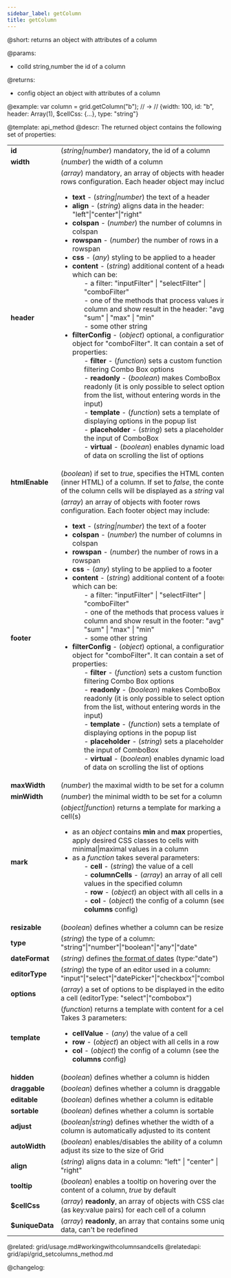 ```yaml
---
sidebar_label: getColumn
title: getColumn
---          
```


@short: returns an object with attributes of a column


@params:
- colId		string,number		the id of a column

@returns:
- config		object		an object with attributes of a column


@example:
var column = grid.getColumn("b"); // ->
// {width: 100, id: "b", header: Array(1), $cellCss: {…}, type: "string"}


@template: api_method
@descr:
The returned object contains the following set of properties:

<table class="webixdoc_links">
	<tbody>
        <tr>
			<td class="webixdoc_links0"><b>id</b></td>
			<td>(<i>string|number</i>) mandatory, the id of a column</td>
		</tr>
        <tr>
			<td class="webixdoc_links0"><b>width</b></td>
			<td>(<i>number</i>) the width of a column</td>
		</tr>
        <tr>
			<td class="webixdoc_links0"><b>header</b></td>
			<td>(<i>array</i>) mandatory, an array of objects with header rows configuration. Each header object may include:
            <ul>
            <li><b>text</b> - (<i>string|number</i>) the text of a header</li>
            <li><b>align</b> - (<i>string</i>) aligns data in the header: "left"|"center"|"right"</li>
            <li><b>colspan</b> - (<i>number</i>) the number of columns in a colspan</li>
            <li><b>rowspan</b> - (<i>number</i>) the number of rows in a rowspan</li>
            <li><b>css</b> - (<i>any</i>) styling to be applied to a header</li>
            <li><b>content</b> - (<i>string</i>) additional content of a header, which can be:
            <ol>- a filter: "inputFilter" | "selectFilter" | "comboFilter"</ol>
            <ol>- one of the methods that process values in a column and show result in the header: "avg" | "sum" | "max" | "min" </ol>
            <ol>- some other string</ol>
            </li>
            <li><b>filterConfig</b> - (<i>object</i>) optional, a configuration object for "comboFilter". It can contain a set of properties:
            <ol>- <b>filter</b> - (<i>function</i>) sets a custom function for filtering Combo Box options</ol>
            <ol>- <b>readonly</b> - (<i>boolean</i>) makes ComboBox readonly (it is only possible to select options from the list, without entering words in the input)</ol>
            <ol>- <b>template</b> - (<i>function</i>) sets a template of displaying options in the popup list</ol>
            <ol>- <b>placeholder</b> - (<i>string</i>) sets a placeholder in the input of ComboBox</ol>
            <ol>- <b>virtual</b> - (<i>boolean</i>) enables dynamic loading of data on scrolling the list of options</ol>
            </li>
            </ul>
            </td>
		</tr>
        <tr>
			<td class="webixdoc_links0"><b>htmlEnable</b></td>
			<td>(<i>boolean</i>) if set to <i>true</i>, specifies the HTML content (inner HTML) of a column. If set to <i>false</i>, the content of the column cells will be displayed as a <i>string</i> value </td>
		</tr>
        <tr>
			<td class="webixdoc_links0"><b>footer</b></td>
			<td>(<i>array</i>) an array of objects with footer rows configuration. Each footer object may include:
            <ul>
            <li><b>text</b> - (<i>string|number</i>) the text of a footer </li>
            <li><b>colspan</b> - (<i>number</i>) the number of columns in a colspan</li>
            <li><b>rowspan</b> - (<i>number</i>) the number of rows in a rowspan</li>
            <li><b>css</b> - (<i>any</i>) styling to be applied to a footer</li>
            <li><b>content</b> - (<i>string</i>) additional content of a footer, which can be:
            <ol>- a filter: "inputFilter" | "selectFilter" | "comboFilter"</ol>
            <ol>- one of the methods that process values in a column and show result in the footer: "avg" | "sum" | "max" | "min" </ol>
            <ol>- some other string</ol>
            </li>
            <li><b>filterConfig</b> - (<i>object</i>) optional, a configuration object for "comboFilter". It can contain a set of properties:
            <ol>- <b>filter</b> - (<i>function</i>) sets a custom function for filtering Combo Box options</ol>
            <ol>- <b>readonly</b> - (<i>boolean</i>) makes ComboBox readonly (it is only possible to select options from the list, without entering words in the input)</ol>
            <ol>- <b>template</b> - (<i>function</i>) sets a template of displaying options in the popup list</ol>
            <ol>- <b>placeholder</b> - (<i>string</i>) sets a placeholder in the input of ComboBox</ol>
            <ol>- <b>virtual</b> - (<i>boolean</i>) enables dynamic loading of data on scrolling the list of options</ol>
            </li>
            </ul>
            </td>
		</tr>
        <tr>
			<td class="webixdoc_links0"><b>maxWidth</b></td>
			<td>(<i>number</i>) the maximal width to be set for a column </td>
		</tr>
        <tr>
			<td class="webixdoc_links0"><b>minWidth</b></td>
			<td>(<i>number</i>) the minimal width to be set for a column </td>
		</tr>
        <tr>
			<td class="webixdoc_links0"><b>mark</b></td>
			<td>(<i>object|function</i>) returns a template for marking a cell(s)
            <ul><li>as an <i>object</i> contains <b>min</b> and <b>max</b> properties, to apply desired CSS classes to cells with minimal|maximal values in a column </li>
            <li>as a <i>function</i> takes several parameters:
            <ol>- <b>cell</b> - (<i>string</i>) the value of a cell</ol>
            <ol>- <b>columnCells</b> - (<i>array</i>) an array of all cell values in the specified column</ol>
            <ol>- <b>row</b> - (<i>object</i>) an object with all cells in a row</ol>
            <ol>- <b>col</b> - (<i>object</i>) the config of a column (see the <b>columns</b> config)</ol>
            </li></ul>
            </td>
		</tr>
        <tr>
			<td class="webixdoc_links0"><b>resizable</b></td>
			<td>(<i>boolean</i>) defines whether a column can be resized</td>
		</tr>
        <tr>
			<td class="webixdoc_links0"><b>type</b></td>
			<td>(<i>string</i>) the type of a column: "string"|"number"|"boolean"|"any"|"date"</td>
		</tr>
        <tr>
			<td class="webixdoc_links0"><b>dateFormat</b></td>
			<td>(<i>string</i>) defines <a href="https://docs.dhtmlx.com/suite/calendar__api__calendar_dateformat_config.html">the format of dates</a> (type:"date")</td>
		</tr>
        <tr>
			<td class="webixdoc_links0"><b>editorType</b></td>
			<td>(<i>string</i>) the type of an editor used in a column: "input"|"select"|"datePicker"|"checkbox"|"combobox"</td>
		</tr>
        <tr>
			<td class="webixdoc_links0"><b>options</b></td>
			<td>(<i>array</i>) a set of options to be displayed in the editor of a cell (editorType: "select"|"combobox")</td>
		</tr>
        <tr>
			<td class="webixdoc_links0"><b>template</b></td>
			<td>(<i>function</i>) returns a template with content for a cell(s). Takes 3 parameters:
            <ul>
                <li><b>cellValue</b> - (<i>any</i>) the value of a cell</li>
                <li><b>row</b> - (<i>object</i>) an object with all cells in a row</li>
                <li><b>col</b> - (<i>object</i>) the config of a column (see the <b>columns</b> config)</li>
            </ul>
            </td>
		</tr>
        <tr>
			<td class="webixdoc_links0"><b>hidden</b></td>
			<td>(<i>boolean</i>) defines whether a column is hidden</td>
		</tr>
        <tr>
			<td class="webixdoc_links0"><b>draggable</b></td>
			<td>(<i>boolean</i>) defines whether a column is draggable</td>
		</tr>
        <tr>
			<td class="webixdoc_links0"><b>editable</b></td>
			<td>(<i>boolean</i>) defines whether a column is editable</td>
		</tr>
        <tr>
			<td class="webixdoc_links0"><b>sortable</b></td>
			<td>(<i>boolean</i>) defines whether a column is sortable</td>
		</tr>
        <tr>
			<td class="webixdoc_links0"><b>adjust</b></td>
			<td>(<i>boolean|string</i>) defines whether the width of a column is automatically adjusted to its content</td>
		</tr>
        <tr>
			<td class="webixdoc_links0"><b>autoWidth</b></td>
			<td>(<i>boolean</i>) enables/disables the ability of a column to adjust its size to the size of Grid</td>
		</tr>
        <tr>
			<td class="webixdoc_links0"><b>align</b></td>
			<td>(<i>string</i>) aligns data in a column: "left" | "center" | "right"</td>
		</tr>
        <tr>
			<td class="webixdoc_links0"><b>tooltip</b></td>
			<td>(<i>boolean</i>) enables a tooltip on hovering over the content of a column, <i>true</i> by default</td>
		</tr>
		<tr>
			<td class="webixdoc_links0"><b>$cellCss</b></td>
			<td>(<i>array</i>) <b>readonly</b>, an array of objects with CSS classes (as key:value pairs) for each cell of a column</td>
		</tr>
		<tr>
			<td class="webixdoc_links0"><b>$uniqueData</b></td>
			<td>(<i>array</i>) <b>readonly</b>, an array that contains some unique data, can't be redefined</td>
		</tr>
    </tbody>
</table>

@related: grid/usage.md#workingwithcolumnsandcells
@relatedapi: grid/api/grid_setcolumns_method.md

@changelog:


